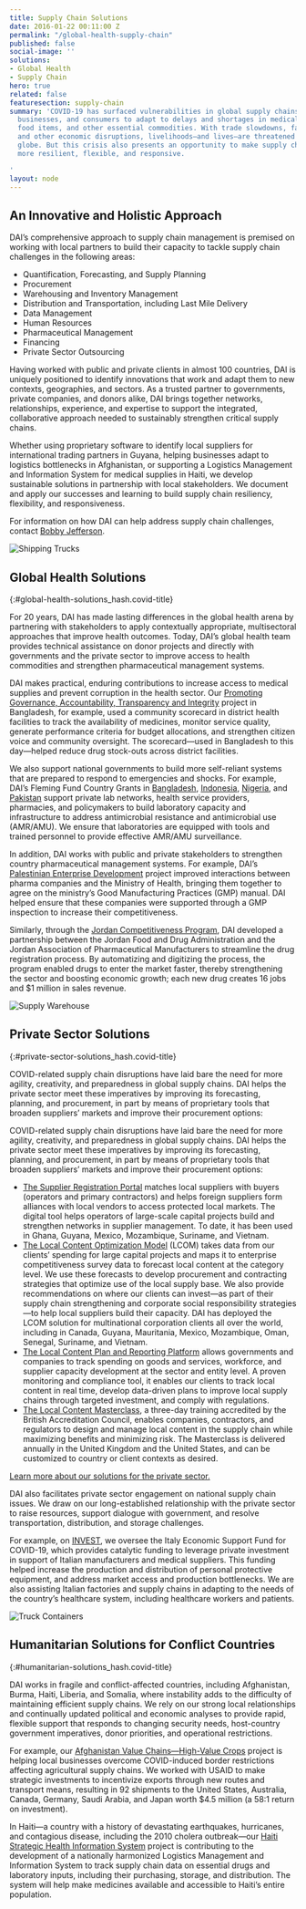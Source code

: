 ```yaml
---
title: Supply Chain Solutions
date: 2016-01-22 00:11:00 Z
permalink: "/global-health-supply-chain"
published: false
social-image: ''
solutions:
- Global Health
- Supply Chain
hero: true
related: false
featuresection: supply-chain
summary: 'COVID-19 has surfaced vulnerabilities in global supply chains, forcing governments,
  businesses, and consumers to adapt to delays and shortages in medical supplies,
  food items, and other essential commodities. With trade slowdowns, factory closures,
  and other economic disruptions, livelihoods—and lives—are threatened around the
  globe. But this crisis also presents an opportunity to make supply chains dramatically
  more resilient, flexible, and responsive.

'
layout: node
---
```


## An Innovative and Holistic Approach 

DAI’s comprehensive approach to supply chain management is premised on working with local partners to build their capacity to tackle supply chain challenges in the following areas:

* Quantification, Forecasting, and Supply Planning
* Procurement
* Warehousing and Inventory Management
* Distribution and Transportation, including Last Mile Delivery
* Data Management
* Human Resources
* Pharmaceutical Management
* Financing 
* Private Sector Outsourcing

Having worked with public and private clients in almost 100 countries, DAI is uniquely positioned to identify innovations that work and adapt them to new contexts, geographies, and sectors. As a trusted partner to governments, private companies, and donors alike, DAI brings together networks, relationships, experience, and expertise to support the integrated, collaborative approach needed to sustainably strengthen critical supply chains.

Whether using proprietary software to identify local suppliers for international trading partners in Guyana, helping businesses adapt to logistics bottlenecks in Afghanistan, or supporting a Logistics Management and Information System for medical supplies in Haiti, we develop sustainable solutions in partnership with local stakeholders. We document and apply our successes and learning to build supply chain resiliency, flexibility, and responsiveness.

For information on how DAI can help address supply chain challenges, contact [Bobby Jefferson](https://www.dai.com/who-we-are/our-team/bobby-jefferson).

![Shipping Trucks](/uploads/suppliers.png)

## Global Health Solutions
{:#global-health-solutions_hash.covid-title}

For 20 years, DAI has made lasting differences in the global health arena by partnering with stakeholders to apply contextually appropriate, multisectoral approaches that improve health outcomes. Today, DAI’s global health team provides technical assistance on donor projects and directly with governments and the private sector to improve access to health commodities and strengthen pharmaceutical management systems.

DAI makes practical, enduring contributions to increase access to medical supplies and prevent corruption in the health sector. Our [Promoting Governance, Accountability, Transparency and Integrity](https://www.dai.com/our-work/projects/bangladesh-promoting-governance-accountability-transparency-and-integrity-progati) project in Bangladesh, for example, used a community scorecard in district health facilities to track the availability of medicines, monitor service quality, generate performance criteria for budget allocations, and strengthen citizen voice and community oversight. The scorecard—used in Bangladesh to this day—helped reduce drug stock-outs across district facilities.

We also support national governments to build more self-reliant systems that are prepared to respond to emergencies and shocks. For example, DAI’s Fleming Fund Country Grants in [Bangladesh](https://www.dai.com/our-work/projects/bangladesh-fleming-fund), [Indonesia](https://www.dai.com/our-work/projects/indonesia-fleming-fund), [Nigeria](https://www.dai.com/our-work/projects/nigeria-fleming-fund), and [Pakistan](https://www.dai.com/our-work/projects/pakistan-fleming-fund) support private lab networks, health service providers, pharmacies, and policymakers to build laboratory capacity and infrastructure to address antimicrobial resistance and antimicrobial use (AMR/AMU). We ensure that laboratories are equipped with tools and trained personnel to provide effective AMR/AMU surveillance.

In addition, DAI works with public and private stakeholders to strengthen country pharmaceutical management systems. For example, DAI’s [Palestinian Enterprise Development](https://www.dai.com/our-work/projects/palestine-palestinian-enterprise-development-ped) project improved interactions between pharma companies and the Ministry of Health, bringing them together to agree on the ministry’s Good Manufacturing Practices (GMP) manual. DAI helped ensure that these companies were supported through a GMP inspection to increase their competitiveness. 

Similarly, through the [Jordan Competitiveness Program](https://www.dai.com/our-work/projects/jordan-competitiveness-program-jcp), DAI developed a partnership between the Jordan Food and Drug Administration and the Jordan Association of Pharmaceutical Manufacturers to streamline the drug registration process. By automatizing and digitizing the process, the program enabled drugs to enter the market faster, thereby strengthening the sector and boosting economic growth; each new drug creates 16 jobs and $1 million in sales revenue.

![Supply Warehouse](/uploads/warehouse-supply.png)

## Private Sector Solutions
{:#private-sector-solutions_hash.covid-title}

COVID-related supply chain disruptions have laid bare the need for more agility, creativity, and preparedness in global supply chains. DAI helps the private sector meet these imperatives by improving its forecasting, planning, and procurement, in part by means of proprietary tools that broaden suppliers’ markets and improve their procurement options:

COVID-related supply chain disruptions have laid bare the need for more agility, creativity, and preparedness in global supply chains. DAI helps the private sector meet these imperatives by improving its forecasting, planning, and procurement, in part by means of proprietary tools that broaden suppliers’ markets and improve their procurement options:

* [The Supplier Registration Portal](https://www.dai.com/our-work/supplier-registration-portal) matches local suppliers with buyers (operators and primary contractors) and helps foreign suppliers form alliances with local vendors to access protected local markets. The digital tool helps operators of large-scale capital projects build and strengthen networks in supplier management. To date, it has been used in Ghana, Guyana, Mexico, Mozambique, Suriname, and Vietnam.
* [The Local Content Optimization Model](https://www.dai.com/our-work/local-content-optimization-model) (LCOM) takes data from our clients’ spending for large capital projects and maps it to enterprise competitiveness survey data to forecast local content at the category level. We use these forecasts to develop procurement and contracting strategies that optimize use of the local supply base. We also provide recommendations on where our clients can invest—as part of their supply chain strengthening and corporate social responsibility strategies—to help local suppliers build their capacity. DAI has deployed the LCOM solution for multinational corporation clients all over the world, including in Canada, Guyana, Mauritania, Mexico, Mozambique, Oman, Senegal, Suriname, and Vietnam.
* [The Local Content Plan and Reporting Platform](https://www.dai.com/our-work/local-content-plan-and-report) allows governments and companies to track spending on goods and services, workforce, and supplier capacity development at the sector and entity level. A proven monitoring and compliance tool, it enables our clients to track local content in real time, develop data-driven plans to improve local supply chains through targeted investment, and comply with regulations.
* [The Local Content Masterclass](https://www.dai.com/our-work/sustainable-business-training), a three-day training accredited by the British Accreditation Council, enables companies, contractors, and regulators to design and manage local content in the supply chain while maximizing benefits and minimizing risk. The Masterclass is delivered annually in the United Kingdom and the United States, and can be customized to country or client contexts as desired. 

[Learn more about our solutions for the private sector.](https://www.dai.com/our-work/the-projects?filter=sustainable-business)

DAI also facilitates private sector engagement on national supply chain issues. We draw on our long-established relationship with the private sector to raise resources, support dialogue with government, and resolve transportation, distribution, and storage challenges. 

For example, on [INVEST](https://www.dai.com/our-work/projects/worldwide-the-invest-project), we oversee the Italy Economic Support Fund for COVID-19, which provides catalytic funding to leverage private investment in support of Italian manufacturers and medical suppliers. This funding helped increase the production and distribution of personal protective equipment, and address market access and production bottlenecks. We are also assisting Italian factories and supply chains in adapting to the needs of the country’s healthcare system, including healthcare workers and patients.

![Truck Containers](/uploads/local-content.png)

## Humanitarian Solutions for Conflict Countries
{:#humanitarian-solutions_hash.covid-title}

DAI works in fragile and conflict-affected countries, including Afghanistan, Burma, Haiti, Liberia, and Somalia, where instability adds to the difficulty of maintaining efficient supply chains. We rely on our strong local relationships and continually updated political and economic analyses to provide rapid, flexible support that responds to changing security needs, host-country government imperatives, donor priorities, and operational restrictions. 

For example, our [Afghanistan Value Chains—High-Value Crops](https://www.dai.com/our-work/projects/afghanistan-value-chains-high-value-crops) project is helping local businesses overcome COVID-induced border restrictions affecting agricultural supply chains. We worked with USAID to make strategic investments to incentivize exports through new routes and transport means, resulting in 92 shipments to the United States, Australia, Canada, Germany, Saudi Arabia, and Japan worth $4.5 million (a 58:1 return on investment).

In Haiti—a country with a history of devastating earthquakes, hurricanes, and contagious disease, including the 2010 cholera outbreak—our [Haiti Strategic Health Information System](https://www.dai.com/our-work/projects/haiti-strategic-health-information-system-his-program) project is contributing to the development of a nationally harmonized Logistics Management and Information System to track supply chain data on essential drugs and laboratory inputs, including their purchasing, storage, and distribution. The system will help make medicines available and accessible to Haiti’s entire population.
